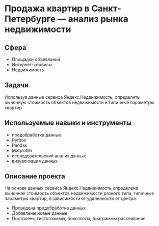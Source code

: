 # Продажа квартир в Санкт-Петербурге — анализ рынка недвижимости
## Сфера
- Площадки объявлений
- Интернет-сервисы
- Недвижимость
## Задачи
Используя данные сервиса Яндекс.Недвижимость, определить рыночную стоимость объектов недвижимости и типичные параметры квартир

## Используемые навыки и инструменты
- предобработка данных
- Python
- Pandas
- Matplotlib
- исследовательский анализ данных
- визуализация данных

## Описание проекта
На основе данных сервиса Яндекс.Недвижимость определена рыночная стоимость объектов недвижимости разного типа, типичные параметры квартир, в зависимости от удаленности от центра.

- Проведена предобработка данных
- Добавлены новые данные
- Построены гистограммы, боксплоты, диаграммы рассеивания
